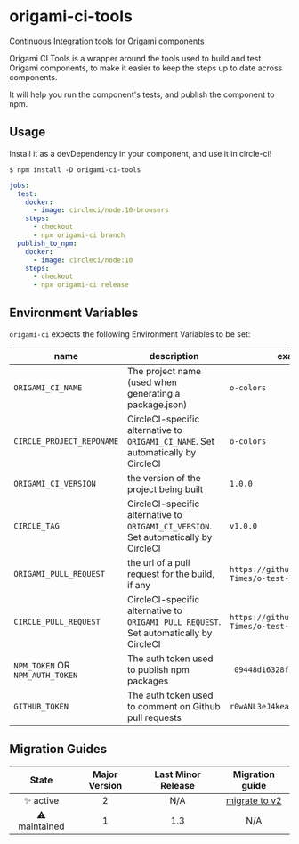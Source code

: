 # origami-ci-tools

Continuous Integration tools for Origami components

Origami CI Tools is a wrapper around the tools used to build and test Origami components, to make it easier to keep the steps up to date across components.

It will help you run the component's tests, and publish the component to npm.

## Usage

Install it as a devDependency in your component, and use it in circle-ci!

```shell
$ npm install -D origami-ci-tools
```

```yaml
jobs:
  test:
    docker:
      - image: circleci/node:10-browsers
    steps:
      - checkout
      - npx origami-ci branch
  publish_to_npm:
    docker:
      - image: circleci/node:10
    steps:
      - checkout
      - npx origami-ci release
```

## Environment Variables

`origami-ci` expects the following Environment Variables to be set:

| name | description | example |
| --- | --- | --- |
| `ORIGAMI_CI_NAME` | The project name (used when generating a package.json) | `o-colors` |
| `CIRCLE_PROJECT_REPONAME` | CircleCI-specific alternative to `ORIGAMI_CI_NAME`. Set automatically by CircleCI | `o-colors` |
| `ORIGAMI_CI_VERSION` | the version of the project being built | `1.0.0` |
| `CIRCLE_TAG` | CircleCI-specific alternative to `ORIGAMI_CI_VERSION`. Set automatically by CircleCI | `v1.0.0` |
| `ORIGAMI_PULL_REQUEST` | the url of a pull request for the build, if any | `https://github.com/Financial-Times/o-test-component/pull/1` |
| `CIRCLE_PULL_REQUEST` | CircleCI-specific alternative to `ORIGAMI_PULL_REQUEST`. Set automatically by CircleCI | `https://github.com/Financial-Times/o-test-component/pull/1` |
| `NPM_TOKEN` OR `NPM_AUTH_TOKEN` | The auth token used to publish npm packages | ` 09448d16328f2c7...`|
| `GITHUB_TOKEN` | The auth token used to comment on Github pull requests | `r0wANL3eJ4keacHee1234o==`|

## Migration Guides

State | Major Version | Last Minor Release | Migration guide |
:---: | :---: | :---: | :---:
✨ active | 2 | N/A | [migrate to v2](MIGRATION.md#migrating-from-v1-to-v2) |
⚠ maintained | 1 | 1.3 | N/A |
